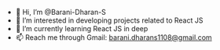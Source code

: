 - 👋 Hi, I’m @Barani-Dharan-S
- 👀 I’m interested in developing projects related to React JS
- 🌱 I’m currently learning React JS in deep
- 📫 Reach me through Gmail: barani.dharans1108@gmail.com

<!---
Barani-Dharan-S/Barani-Dharan-S is a ✨ special ✨ repository because its `README.md` (this file) appears on your GitHub profile.
You can click the Preview link to take a look at your changes.
--->
